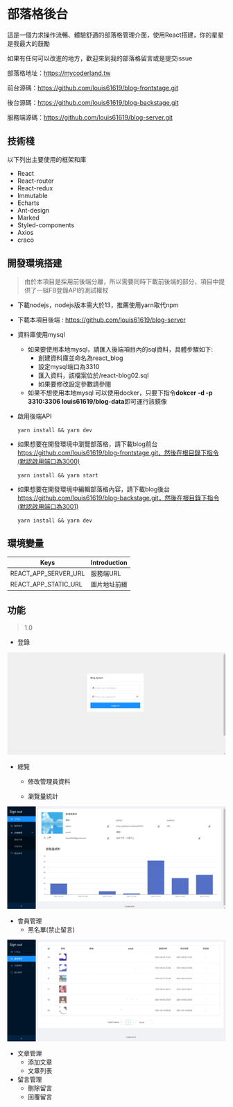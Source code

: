 

 # 部落格後台

這是一個力求操作流暢、體驗舒適的部落格管理介面，使用React搭建，你的星星是我最大的鼓勵

如果有任何可以改進的地方，歡迎來到我的部落格留言或是提交issue

部落格地址：https://mycoderland.tw

前台源碼：https://github.com/louis61619/blog-frontstage.git

後台源碼：https://github.com/louis61619/blog-backstage.git

服務端源碼：https://github.com/louis61619/blog-server.git



## 技術棧

以下列出主要使用的框架和庫

- React
- React-router
- React-redux
- Immutable
- Echarts
- Ant-design
- Marked
- Styled-components
- Axios
- craco



## 開發環境搭建

> 由於本項目是採用前後端分離，所以需要同時下載前後端的部分，項目中提供了一組FB登錄API的測試權杖

- 下載nodejs，nodejs版本需大於13，推薦使用yarn取代npm

- 下載本項目後端 : https://github.com/louis61619/blog-server

- 資料庫使用mysql

  - 如果要使用本地mysql，請匯入後端項目內的sql資料，具體步驟如下:
    - 創建資料庫並命名為react_blog
    - 設定mysql端口為3310
    - 匯入資料，該檔案位於/react-blog02.sql
    - 如果要修改設定參數請參閱
  - 如果不想使用本地mysql 可以使用docker，只要下指令**dokcer -d -p 3310:3306 louis61619/blog-data**即可運行該鏡像

- 啟用後端API

  ```
  yarn install && yarn dev
  ```

- 如果想要在開發環境中瀏覽部落格，請下載blog前台 https://github.com/louis61619/blog-frontstage.git，然後在根目錄下指令(默認啟用端口為3000)

  ```
  yarn install && yarn start
  ```

- 如果想要在開發環境中編輯部落格內容，請下載blog後台 https://github.com/louis61619/blog-backstage.git，然後在根目錄下指令(默認啟用端口為3001)

  ```
  yarn install && yarn dev
  ```

  

## 環境變量

| Keys                 | Introduction |
| -------------------- | ------------ |
| REACT_APP_SERVER_URL | 服務端URL    |
| REACT_APP_STATIC_URL | 圖片地址前綴 |



## 功能

> 1.0

- 登錄

![image-20210507160410319](./images/image-20210507160410319.png)

- 總覽
  - 修改管理員資料

  - 瀏覽量統計

![image-20210507160319127](./images/image-20210507160319127.png)

- 會員管理
  - 黑名單(禁止留言)

![](./images/%E8%9E%A2%E5%B9%95%E6%93%B7%E5%8F%96%E7%95%AB%E9%9D%A2%202021-05-07%20161218.png)

- 文章管理
  - 添加文章
  - 文章列表
- 留言管理
  - 刪除留言
  - 回覆留言



